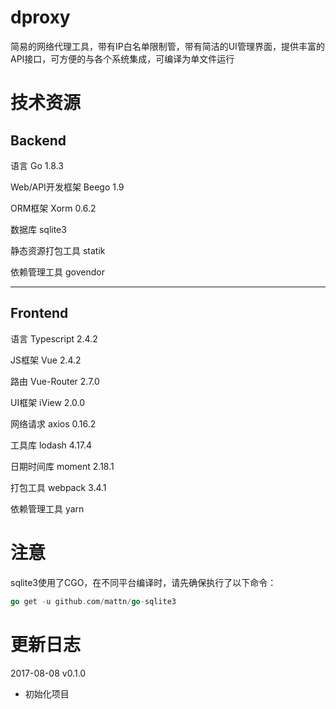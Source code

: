 # dproxy

简易的网络代理工具，带有IP白名单限制管，带有简洁的UI管理界面，提供丰富的API接口，可方便的与各个系统集成，可编译为单文件运行

# 技术资源

## Backend

语言 Go 1.8.3

Web/API开发框架 Beego 1.9

ORM框架 Xorm 0.6.2

数据库 sqlite3

静态资源打包工具 statik

依赖管理工具 govendor

---

## Frontend

语言 Typescript 2.4.2

JS框架 Vue 2.4.2

路由 Vue-Router 2.7.0

UI框架 iView 2.0.0

网络请求 axios 0.16.2

工具库 lodash 4.17.4

日期时间库 moment 2.18.1

打包工具 webpack 3.4.1

依赖管理工具 yarn

# 注意

sqlite3使用了CGO，在不同平台编译时，请先确保执行了以下命令：

```go
go get -u github.com/mattn/go-sqlite3
```

# 更新日志

2017-08-08 v0.1.0

* 初始化项目